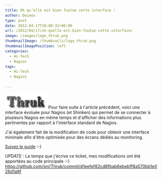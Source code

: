 ```yaml
---
title: Oh qu’elle est bien foutue cette interface !
author: Deimos
type: post
date: 2012-04-17T10:00:32+00:00
url: /2012/04/17/oh-quelle-est-bien-foutue-cette-interface/
image: /images/logo_thruk.png
thumbnailImage: /thumbnails/logo_thruk.png
thumbnailImagePosition: left
categories:
  - Hi-Tech
  - Nagios
tags:
  - Hi-Tech
  - Nagios

---
```

![Thruk_logo](/images/logo_thruk.png)
Pour faire suite à l'article précédent, voici une interface évoluée pour Nagios (et Shinken) qui permet de se connecter à plusieurs Nagios en même temps et d'afficher des informations plus pertinentes par rapport à l'interface standard de Nagios.

J'ai également fait de la modification de code pour obtenir une interface minimale afin d'être optimisée pour des écrans dédiés au monitoring.

[Suivez le guide](http://wiki.deimos.fr/Thruk_:_Une_interface_%C3%A9volu%C3%A9e_pour_Nagios_et_MKlivestatus) :-)

UPDATE : Le temps que j'écrive ce ticket, mes modifications ont été apportées au code principale :-) https://github.com/sni/Thruk/commit/d1eefef82cd8fbab6ebebff8a570bb1e026d1a9f
